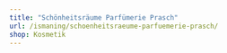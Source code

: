 ```yaml
---
title: "Schönheitsräume Parfümerie Prasch"
url: /ismaning/schoenheitsraeume-parfuemerie-prasch/
shop: Kosmetik
---
```

